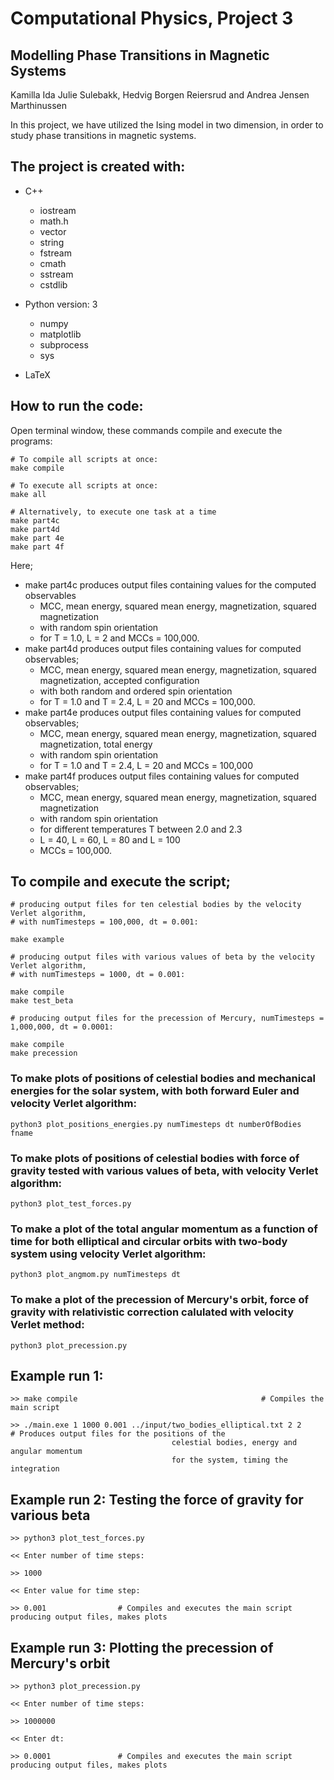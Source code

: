 # Computational Physics, Project 3
## Modelling Phase Transitions in Magnetic Systems

Kamilla Ida Julie Sulebakk, Hedvig Borgen Reiersrud and Andrea Jensen Marthinussen

In this project, we have utilized the Ising model in two dimension, in order to study phase transitions in magnetic systems. 

## The project is created with:
* C++
   * iostream
   * math.h
   * vector
   * string
   * fstream
   * cmath
   * sstream
   * cstdlib
    
* Python version: 3
  * numpy	
  * matplotlib
  * subprocess
  * sys
  
* LaTeX

## How to run the code:
Open terminal window, these commands compile and execute the programs: 
```
# To compile all scripts at once:
make compile 

# To execute all scripts at once:
make all 

# Alternatively, to execute one task at a time 
make part4c
make part4d
make part 4e
make part 4f

```
Here; 
* make part4c produces output files containing values for the computed observables
    * MCC, mean energy, squared mean energy, magnetization, squared magnetization 
    * with random spin orientation 
    * for T = 1.0, L = 2 and MCCs = 100,000. 
* make part4d produces output files containing values for computed observables;
    * MCC, mean energy, squared mean energy, magnetization, squared magnetization, accepted configuration
    * with both random and ordered spin orientation
    * for T = 1.0 and T = 2.4, L = 20 and MCCs = 100,000.
* make part4e produces output files containing values for computed observables;
    * MCC, mean energy, squared mean energy, magnetization, squared magnetization, total energy 
    * with random spin orientation 
    * for T = 1.0 and T = 2.4, L = 20 and MCCs = 100,000
* make part4f produces output files containing values for computed observables;
    * MCC, mean energy, squared mean energy, magnetization, squared magnetization 
    * with random spin orientation 
    * for different temperatures T between 2.0 and 2.3
    * L = 40, L = 60, L = 80 and L = 100
    * MCCs = 100,000.

    
    
    
## To compile and execute the script;
```
# producing output files for ten celestial bodies by the velocity Verlet algorithm,
# with numTimesteps = 100,000, dt = 0.001:

make example

# producing output files with various values of beta by the velocity Verlet algorithm,
# with numTimesteps = 1000, dt = 0.001:

make compile
make test_beta

# producing output files for the precession of Mercury, numTimesteps = 1,000,000, dt = 0.0001:

make compile
make precession
```

### To make plots of positions of celestial bodies and mechanical energies for the solar system, with both forward Euler and velocity Verlet algorithm:
```
python3 plot_positions_energies.py numTimesteps dt numberOfBodies fname
```


### To make plots of positions of celestial bodies with force of gravity tested with various values of beta, with velocity Verlet algorithm:
```
python3 plot_test_forces.py
```


### To make a plot of the total angular momentum as a function of time for both elliptical and circular orbits with two-body system using velocity Verlet algorithm:
```
python3 plot_angmom.py numTimesteps dt
```

	
### To make a plot of the precession of Mercury's orbit, force of gravity with relativistic correction calulated with velocity Verlet method:
```
python3 plot_precession.py
```



## Example run 1: 
```
>> make compile                         				# Compiles the main script

>> ./main.exe 1 1000 0.001 ../input/two_bodies_elliptical.txt 2 2       # Produces output files for the positions of the
									celestial bodies, energy and angular momentum
									for the system, timing the integration

```


## Example run 2: Testing the force of gravity for various beta
```
>> python3 plot_test_forces.py                              

<< Enter number of time steps: 

>> 1000

<< Enter value for time step:

>> 0.001				# Compiles and executes the main script producing output files, makes plots
```

## Example run 3: Plotting the precession of Mercury's orbit
```
>> python3 plot_precession.py                                           

<< Enter number of time steps: 

>> 1000000

<< Enter dt:

>> 0.0001				# Compiles and executes the main script producing output files, makes plots

```

